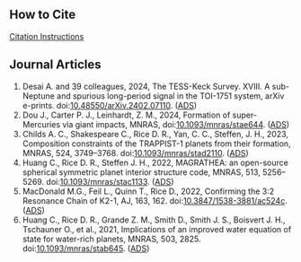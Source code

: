 ## How to Cite

[Citation Instructions](CITATION.md)


## Journal Articles

1. Desai A. and 39 colleagues, 2024, The TESS-Keck Survey. XVIII. A sub-Neptune and spurious long-period signal in the TOI-1751 system, arXiv e-prints. doi:[10.48550/arXiv.2402.07110](https://doi.org/10.48550/arXiv.2402.07110). ([ADS](https://ui.adsabs.harvard.edu/abs/2024arXiv240207110D))
2. Dou J., Carter P. J., Leinhardt, Z. M., 2024, Formation of super-Mercuries via giant impacts, MNRAS, doi:[10.1093/mnras/stae644](https://doi.org/10.1093/mnras/stae644). ([ADS](https://ui.adsabs.harvard.edu/abs/2024MNRAS.tmp..686D))
3. Childs A. C., Shakespeare C., Rice D. R., Yan, C. C., Steffen, J. H., 2023, Composition constraints of the TRAPPIST-1 planets from their formation, MNRAS, 524, 3749–3768. doi:[10.1093/mnras/stad2110](https://doi.org/10.1093/mnras/stad2110). ([ADS](https://ui.adsabs.harvard.edu/abs/2023MNRAS.524.3749C))
4. Huang C., Rice D. R., Steffen J. H., 2022, MAGRATHEA: an open-source spherical symmetric planet interior structure code, MNRAS, 513, 5256–5269. doi:[10.1093/mnras/stac1133](https://doi.org/10.1093/mnras/stac1133). ([ADS](https://ui.adsabs.harvard.edu/abs/2022arXiv220103094H))
5. MacDonald M.G., Feil L., Quinn T., Rice D., 2022, Confirming the 3:2 Resonance Chain of K2-1, AJ, 163, 162. doi:[10.3847/1538-3881/ac524c](https://doi.org/10.1093/mnras/stab645). ([ADS](https://ui.adsabs.harvard.edu/abs/2021MNRAS.503.2825H))
6. Huang C., Rice D. R., Grande Z. M., Smith D., Smith J. S., Boisvert J. H., Tschauner O., et al., 2021, Implications of an improved water equation of state for water-rich planets, MNRAS, 503, 2825. doi:[10.1093/mnras/stab645](https://doi.org/10.1093/mnras/stab645). ([ADS](https://ui.adsabs.harvard.edu/abs/2021MNRAS.503.2825H))
